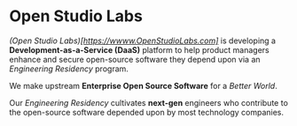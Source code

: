 # Open Studio Labs


*(Open Studio Labs)[https://wwww.OpenStudioLabs.com]* is developing a **Development-as-a-Service (DaaS)** platform to help product managers enhance and secure open-source software they depend upon via an *Engineering Residency* program.

We make upstream **Enterprise Open Source Software** for a *Better World*.

Our *Engineering Residency* cultivates **next-gen** engineers who contribute to the open-source software depended upon by most technology companies.


<!--

**Here are some ideas to get you started:**

🙋‍♀️ A short introduction - what is your organization all about?
🌈 Contribution guidelines - how can the community get involved?
👩‍💻 Useful resources - where can the community find your docs? Is there anything else the community should know?
🍿 Fun facts - what does your team eat for breakfast?
🧙 Remember, you can do mighty things with the power of [Markdown](https://docs.github.com/github/writing-on-github/getting-started-with-writing-and-formatting-on-github/basic-writing-and-formatting-syntax)
-->
